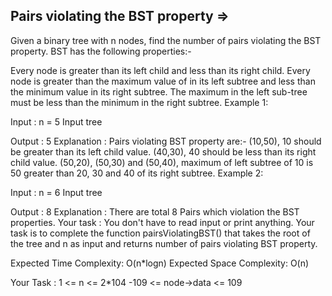 Pairs violating the BST property  =>
--------------------------------


Given a binary tree with n nodes, find the number of pairs violating the BST property.
BST has the following properties:-

Every node is greater than its left child and less than its right child.
Every node is greater than the maximum value of in its left subtree and less than the minimum value in its right subtree.
The maximum in the left sub-tree must be less than the minimum in the right subtree.
Example 1:

Input : 
n = 5
Input tree
    
Output :
5
Explanation : 
Pairs violating BST property are:-
(10,50), 10 should be greater than its left child value.
(40,30), 40 should be less than its right child value.
(50,20), (50,30) and (50,40), maximum of left subtree of 10 is 50 greater than 20, 30 and 40 of its right subtree.
Example 2:

Input : 
n = 6
Input tree

Output :
8
Explanation :
There are total 8 Pairs which violation the BST properties.
Your task :
You don't have to read input or print anything. Your task is to complete the function pairsViolatingBST() that takes the root of the tree and n as input and returns number of pairs violating BST property.
 
Expected Time Complexity: O(n*logn)
Expected Space Complexity: O(n)
 
Your Task :
1 <= n <= 2*104
-109 <= node->data <= 109
